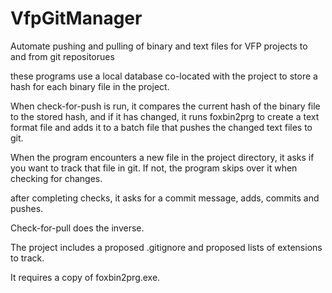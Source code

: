 # VfpGitManager
Automate pushing and pulling of binary and text files for VFP projects to and from git repositorues

these programs use a local database co-located with the project to store a hash for each binary file in the project.  

When check-for-push is run, it compares the current hash of the binary file to the stored hash, and if it has changed, it runs foxbin2prg to create a text format file and adds it to a batch file that pushes the changed text files to git. 

When the program encounters a new file in the project directory, it asks if you want to track that file in git.  If not, the program skips over it when checking for changes. 

after completing checks, it asks for a commit message, adds, commits and pushes. 

Check-for-pull does the inverse. 

The project includes a proposed .gitignore and proposed lists of extensions to track. 

It requires a copy of foxbin2prg.exe. 
